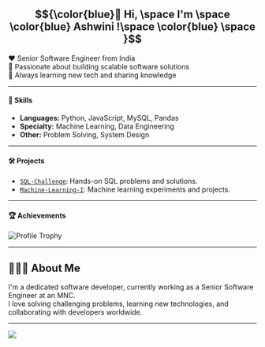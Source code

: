  
## $${\color{blue}👋 Hi, \space I'm  \space \color{blue} Ashwini !\space \color{blue} \space  }$$ 
❤️ Senior Software Engineer from India  
💼 Passionate about building scalable software solutions  
🌱 Always learning new tech and sharing knowledge 

----

#### 🚀 Skills

- **Languages:** Python, JavaScript, MySQL, Pandas
- **Specialty:** Machine Learning, Data Engineering
- **Other:** Problem Solving, System Design

---

#### 🛠️ Projects

- [`SQL-Challenge`](https://github.com/Ashu23Queen/SQL-Challenge): Hands-on SQL problems and solutions.
- [`Machine-Learning-I`](https://github.com/Ashu23Queen/Machine-Learning-I): Machine learning experiments and projects.

---

#### 🏆 Achievements

![Profile Trophy](https://github-profile-trophy.vercel.app/?username=ashu23queen&theme=juicyfresh)
  
 
---

## 🙋🏻‍♀️ About Me

I'm a dedicated software developer, currently working as a Senior Software Engineer at an MNC.  
I love solving challenging problems, learning new technologies, and collaborating with developers worldwide.

--- 

![](https://komarev.com/ghpvc/?username=your-github-ashu23queen) 

 
